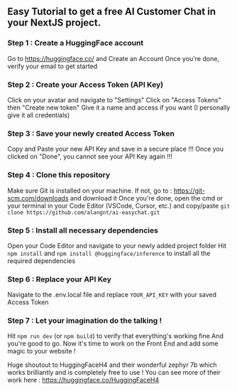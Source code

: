 ## Easy Tutorial to get a free AI Customer Chat in your NextJS project.

### Step 1 : Create a HuggingFace account
Go to https://huggingface.co/ and Create an Account
Once you're done, verify your email to get started

### Step 2 : Create your Access Token (API Key)
Click on your avatar and navigate to "Settings"
Click on "Access Tokens" then "Create new token"
Give it a name and access if you want (I personally give it all credentials)

### Step 3 : Save your newly created Access Token
Copy and Paste your new API Key and save in a secure place
!!! Once you clicked on "Done", you cannot see your API Key again !!!

### Step 4 : Clone this repository
Make sure Git is installed on your machine. If not, go to : https://git-scm.com/downloads and download it
Once you're done, open the cmd or your terminal in your Code Editor (VSCode, Cursor, etc.) and copy/paste ```git clone https://github.com/alangnt/ai-easychat.git```

### Step 5 : Install all necessary dependencies
Open your Code Editor and navigate to your newly added project folder
Hit ```npm install``` and ```npm install @huggingface/inference``` to install all the required dependencies

### Step 6 : Replace your API Key
Navigate to the .env.local file and replace ```YOUR_API_KEY``` with your saved Access Token

### Step 7 : Let your imagination do the talking !
Hit ```npm run dev``` (or ```npm build```) to verify that everything's working fine
And you're good to go. Now it's time to work on the Front End and add some magic to your website !

Huge shoutout to HuggingFaceH4 and their wonderful zephyr 7b which works brilliantly and is completely free to use ! You can see more of their work here : https://huggingface.co/HuggingFaceH4
